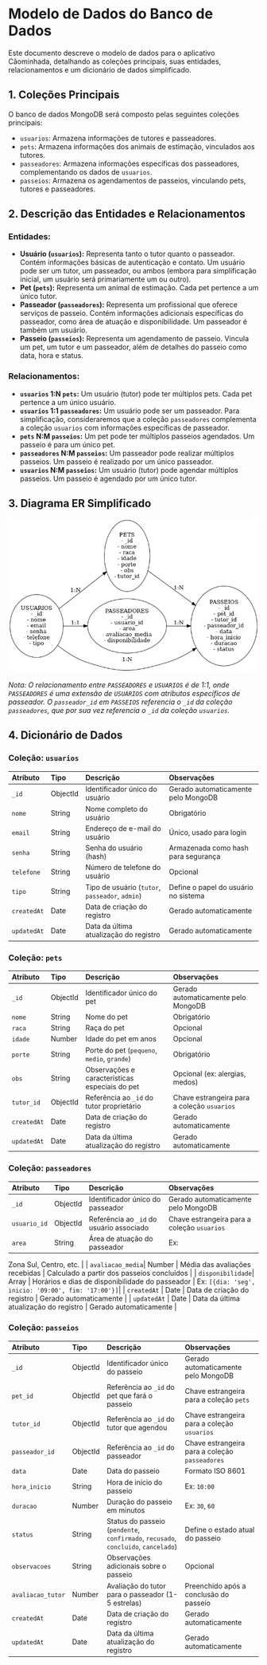 # Modelo de Dados do Banco de Dados

Este documento descreve o modelo de dados para o aplicativo Cãominhada, detalhando as coleções principais, suas entidades, relacionamentos e um dicionário de dados simplificado.

## 1. Coleções Principais

O banco de dados MongoDB será composto pelas seguintes coleções principais:

*   `usuarios`: Armazena informações de tutores e passeadores.
*   `pets`: Armazena informações dos animais de estimação, vinculados aos tutores.
*   `passeadores`: Armazena informações específicas dos passeadores, complementando os dados de `usuarios`.
*   `passeios`: Armazena os agendamentos de passeios, vinculando pets, tutores e passeadores.

## 2. Descrição das Entidades e Relacionamentos

### Entidades:

*   **Usuário (`usuarios`):** Representa tanto o tutor quanto o passeador. Contém informações básicas de autenticação e contato. Um usuário pode ser um tutor, um passeador, ou ambos (embora para simplificação inicial, um usuário será primariamente um ou outro).
*   **Pet (`pets`):** Representa um animal de estimação. Cada pet pertence a um único tutor.
*   **Passeador (`passeadores`):** Representa um profissional que oferece serviços de passeio. Contém informações adicionais específicas do passeador, como área de atuação e disponibilidade. Um passeador é também um usuário.
*   **Passeio (`passeios`):** Representa um agendamento de passeio. Vincula um pet, um tutor e um passeador, além de detalhes do passeio como data, hora e status.

### Relacionamentos:

*   **`usuarios` 1:N `pets`:** Um usuário (tutor) pode ter múltiplos pets. Cada pet pertence a um único usuário.
*   **`usuarios` 1:1 `passeadores`:** Um usuário pode ser um passeador. Para simplificação, consideraremos que a coleção `passeadores` complementa a coleção `usuarios` com informações específicas de passeador.
*   **`pets` N:M `passeios`:** Um pet pode ter múltiplos passeios agendados. Um passeio é para um único pet.
*   **`passeadores` N:M `passeios`:** Um passeador pode realizar múltiplos passeios. Um passeio é realizado por um único passeador.
*   **`usuarios` N:M `passeios`:** Um usuário (tutor) pode agendar múltiplos passeios. Um passeio é agendado por um único tutor.

## 3. Diagrama ER Simplificado
![Diagrama ER](diagrama_er_passeio_caes.png)

*Nota: O relacionamento entre `PASSEADORES` e `USUARIOS` é de 1:1, onde `PASSEADORES` é uma extensão de `USUARIOS` com atributos específicos de passeador. O `passeador_id` em `PASSEIOS` referencia o `_id` da coleção `passeadores`, que por sua vez referencia o `_id` da coleção `usuarios`.* 

## 4. Dicionário de Dados

### Coleção: `usuarios`

| Atributo   | Tipo     | Descrição                                        | Observações                                      |
| :--------- | :------- | :----------------------------------------------- | :----------------------------------------------- |
| `_id`      | ObjectId | Identificador único do usuário                   | Gerado automaticamente pelo MongoDB              |
| `nome`     | String   | Nome completo do usuário                         | Obrigatório                                      |
| `email`    | String   | Endereço de e-mail do usuário                    | Único, usado para login                          |
| `senha`    | String   | Senha do usuário (hash)                          | Armazenada como hash para segurança              |
| `telefone` | String   | Número de telefone do usuário                    | Opcional                                         |
| `tipo`     | String   | Tipo de usuário (`tutor`, `passeador`, `admin`) | Define o papel do usuário no sistema             |
| `createdAt`| Date     | Data de criação do registro                      | Gerado automaticamente                           |
| `updatedAt`| Date     | Data da última atualização do registro           | Gerado automaticamente                           |

### Coleção: `pets`

| Atributo   | Tipo     | Descrição                                        | Observações                                      |
| :--------- | :------- | :----------------------------------------------- | :----------------------------------------------- |
| `_id`      | ObjectId | Identificador único do pet                       | Gerado automaticamente pelo MongoDB              |
| `nome`     | String   | Nome do pet                                      | Obrigatório                                      |
| `raca`     | String   | Raça do pet                                      | Opcional                                         |
| `idade`    | Number   | Idade do pet em anos                             | Opcional                                         |
| `porte`    | String   | Porte do pet (`pequeno`, `medio`, `grande`)      | Obrigatório                                      |
| `obs`      | String   | Observações e características especiais do pet   | Opcional (ex: alergias, medos)                   |
| `tutor_id` | ObjectId | Referência ao `_id` do tutor proprietário        | Chave estrangeira para a coleção `usuarios`      |
| `createdAt`| Date     | Data de criação do registro                      | Gerado automaticamente                           |
| `updatedAt`| Date     | Data da última atualização do registro           | Gerado automaticamente                           |

### Coleção: `passeadores`

| Atributo     | Tipo     | Descrição                                        | Observações                                      |
| :----------- | :------- | :----------------------------------------------- | :----------------------------------------------- |
| `_id`        | ObjectId | Identificador único do passeador                 | Gerado automaticamente pelo MongoDB              |
| `usuario_id` | ObjectId | Referência ao `_id` do usuário associado         | Chave estrangeira para a coleção `usuarios`      |
| `area`       | String   | Área de atuação do passeador                     | Ex: 

Zona Sul, Centro, etc.                               |
| `avaliacao_media`| Number   | Média das avaliações recebidas                   | Calculado a partir dos passeios concluídos       |
| `disponibilidade`| Array    | Horários e dias de disponibilidade do passeador  | Ex: `[{dia: 'seg', inicio: '09:00', fim: '17:00'}]`|
| `createdAt`  | Date     | Data de criação do registro                      | Gerado automaticamente                           |
| `updatedAt`  | Date     | Data da última atualização do registro           | Gerado automaticamente                           |

### Coleção: `passeios`

| Atributo        | Tipo     | Descrição                                        | Observações                                      |
| :-------------- | :------- | :----------------------------------------------- | :----------------------------------------------- |
| `_id`           | ObjectId | Identificador único do passeio                   | Gerado automaticamente pelo MongoDB              |
| `pet_id`        | ObjectId | Referência ao `_id` do pet que fará o passeio    | Chave estrangeira para a coleção `pets`          |
| `tutor_id`      | ObjectId | Referência ao `_id` do tutor que agendou         | Chave estrangeira para a coleção `usuarios`      |
| `passeador_id`  | ObjectId | Referência ao `_id` do passeador                 | Chave estrangeira para a coleção `passeadores`   |
| `data`          | Date     | Data do passeio                                  | Formato ISO 8601                                 |
| `hora_inicio`   | String   | Hora de início do passeio                        | Ex: `10:00`                                      |
| `duracao`       | Number   | Duração do passeio em minutos                    | Ex: `30`, `60`                                   |
| `status`        | String   | Status do passeio (`pendente`, `confirmado`, `recusado`, `concluido`, `cancelado`) | Define o estado atual do passeio                 |
| `observacoes`   | String   | Observações adicionais sobre o passeio           | Opcional                                         |
| `avaliacao_tutor`| Number   | Avaliação do tutor para o passeador (1-5 estrelas)| Preenchido após a conclusão do passeio           |
| `createdAt`     | Date     | Data de criação do registro                      | Gerado automaticamente                           |
| `updatedAt`     | Date     | Data da última atualização do registro           | Gerado automaticamente                           |

